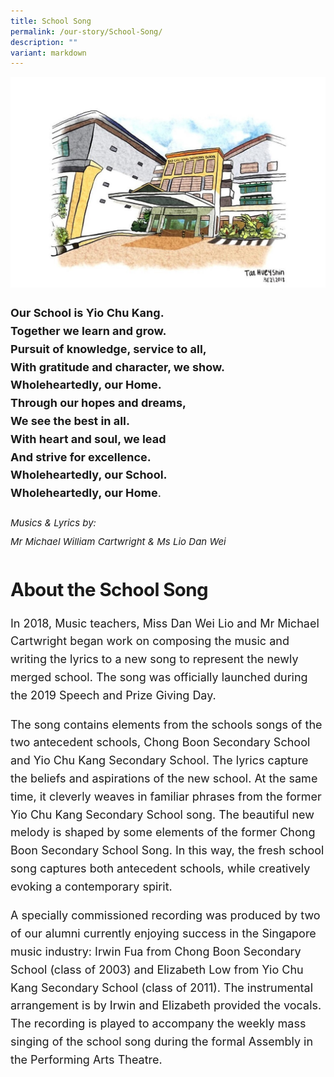 ```yaml
---
title: School Song
permalink: /our-story/School-Song/
description: ""
variant: markdown
---
```

<div class="yck-component">

 <img class="school-image" alt="School Image" src="/images/Our%20Story/School%20Song/S1.jpg">
        <p>
            <strong>Our School is Yio Chu Kang.</strong><br>
            <strong>Together we learn and grow.</strong><br>
            <strong>Pursuit of knowledge, service to all,</strong><br>
            <strong>With gratitude and character, we show.</strong><br>
            <strong>Wholeheartedly, our Home.</strong><br>
            <strong>Through our hopes and dreams,</strong><br>
            <strong>We see the best in all.</strong><br>
            <strong>With heart and soul, we lead</strong><br>
            <strong>And strive for excellence.</strong><br>
            <strong>Wholeheartedly, our School.</strong><br>
            <strong>Wholeheartedly, our Home</strong>.
        </p>

  

<small><i>Musics &amp; Lyrics by:  
	Mr Michael William Cartwright &amp; Ms Lio Dan Wei</i>
</small>
</div>

<div class="yck-component">

<h3>About the School Song</h3>


<p>In 2018, Music teachers, Miss Dan Wei Lio and Mr Michael Cartwright began work on composing the music and writing the lyrics to a new song to represent the newly merged school. The song was officially launched during the 2019 Speech and Prize Giving Day.</p>

<p>The song contains elements from the schools songs of the two antecedent schools, Chong Boon Secondary School and Yio Chu Kang Secondary School. The lyrics capture the beliefs and aspirations of the new school. At the same time, it cleverly weaves in familiar phrases from the former Yio Chu Kang Secondary School song. The beautiful new melody is shaped by some elements of the former Chong Boon Secondary School Song. In this way, the fresh school song captures both antecedent schools, while creatively evoking a contemporary spirit.</p>

<p>A specially commissioned recording was produced by two of our alumni currently enjoying success in the Singapore music industry: Irwin Fua from Chong Boon Secondary School (class of 2003) and Elizabeth Low from Yio Chu Kang Secondary School (class of 2011). The instrumental arrangement is by Irwin and Elizabeth provided the vocals. The recording is played to accompany the weekly mass singing of the school song during the formal Assembly in the Performing Arts Theatre.</p>
	
</div>

<style>
:root {
    --yck-text-line-height: 1.6em;
    --yck-heading-line-height: 1.2em;
    --yck-heading-letter-spacing: -0.02em;
    --yck-spacing-unit: 1em;
    --yck-box-shadow: 0 2px 4px rgba(0, 0, 0, 0.25);
    --yck-transition-timing: cubic-bezier(0.4, 0, 0.2, 1);

    --yck-step--2: clamp(0.7813rem, 0.9263rem + -0.1872vw, 0.8889rem);
    --yck-step--1: clamp(0.9375rem, 1.0217rem + -0.1087vw, 1rem);
    --yck-step-0: clamp(1.125rem, 1.125rem + 0vw, 1.125rem);
    --yck-step-1: clamp(1.2656rem, 1.2363rem + 0.1467vw, 1.35rem);
    --yck-step-2: clamp(1.4238rem, 1.3556rem + 0.3412vw, 1.62rem);
    --yck-step-3: clamp(1.6018rem, 1.4828rem + 0.5951vw, 1.944rem);
    --yck-step-4: clamp(1.802rem, 1.6174rem + 0.9231vw, 2.3328rem);
    --yck-step-5: clamp(2.0273rem, 1.7587rem + 1.3427vw, 2.7994rem);

    /* --yck-space-s-xl: clamp(0.75rem, 0.2143rem + 3.9286vw, 3.75rem); */
    --yck-space-s-xl: clamp(0.75rem, -0.0326rem + 3.913vw, 3rem);
    interpolate-size: allow-keywords;
    scroll-behavior: smooth;
    text-rendering: optimizeSpeed;
    height: 100vh;
}

.yck-component {
    line-height: var(--yck-text-line-height);
    letter-spacing: normal;
    font-size: var(--yck-step-0);
    margin-bottom: var(--yck-space-s-xl);
}

.yck-component h1,
.yck-component h2,
.yck-component h3,
.yck-component h4,
.yck-component h5,
.yck-component h6,
.yck-component p {
    overflow-wrap: break-word;
}

.yck-component h1,
.yck-component h2,
.yck-component h3,
.yck-component h4,
.yck-component h5,
.yck-component h6 {
    text-wrap: balance;
}

.yck-component p,
.yck-component ol,
.yck-component ul {
    text-wrap: pretty;
    margin-bottom: var(--yck-spacing-unit);
}

.yck-component p:last-child,
.yck-component ul li:last-child,
.yck-component ol li:last-child {
    margin-bottom: calc(var(--yck-space-s-xl)*1.2);
}

.yck-component .yck-h1,
.yck-component h1 {
    font-size: var(--yck-step-5);
    margin-bottom: var(--yck-space-s-xl);
    line-height: var(--yck-heading-line-height);
    letter-spacing: var(--yck-heading-letter-spacing);
}

.yck-component .yck-h2,
.yck-component h2 {
    font-size: var(--yck-step-4);
    margin-bottom: calc(var(--yck-space-s-xl) * 0.8);
    line-height: var(--yck-heading-line-height);
    letter-spacing: var(--yck-heading-letter-spacing);
}

.yck-component .yck-h3,
.yck-component h3 {
    font-size: var(--yck-step-3);
    margin-bottom: calc(var(--yck-space-s-xl) * 0.6);
    line-height: var(--yck-heading-line-height);
    letter-spacing: var(--yck-heading-letter-spacing);
}

.yck-component .yck-h4,
.yck-component h4 {
    font-size: var(--yck-step-2);
    margin-bottom: calc(var(--yck-space-s-xl) * 0.4);
    text-transform: capitalize;
    line-height: var(--yck-heading-line-height);
    letter-spacing: var(--yck-heading-letter-spacing);
}

.yck-component .yck-h5,
.yck-component h5 {
    font-size: var(--yck-step-1);
    margin-bottom: calc(var(--yck-space-s-xl) * 0.3);
    text-transform: uppercase;
    line-height: var(--yck-heading-line-height);
    letter-spacing: var(--yck-heading-letter-spacing);
}

.yck-component .yck-h6,
.yck-component h6 {
    font-size: var(--yck-step-0);
    margin-bottom: calc(var(--yck-spacing-unit) * 0.2);
    text-transform: uppercase;
    line-height: var(--yck-heading-line-height);
    letter-spacing: var(--yck-heading-letter-spacing);
}
	
</style>